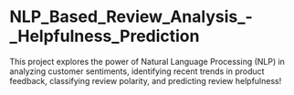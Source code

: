 # NLP_Based_Review_Analysis_-_Helpfulness_Prediction
This project explores the power of Natural Language Processing (NLP) in analyzing customer sentiments, identifying recent trends in product feedback, classifying review polarity, and predicting review helpfulness!

